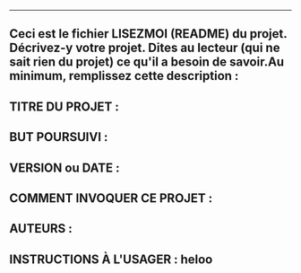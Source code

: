 ﻿------------------------------------------------------------------------
Ceci est le fichier LISEZMOI (README) du projet.  Décrivez-y votre projet. Dites au lecteur (qui ne sait rien du projet) ce qu'il a besoin de savoir.Au minimum, remplissez cette description :
------------------------------------------------------------------------

## TITRE DU PROJET :
## BUT POURSUIVI :
## VERSION ou DATE :
## COMMENT INVOQUER CE PROJET :
## AUTEURS :
## INSTRUCTIONS À L'USAGER : heloo
